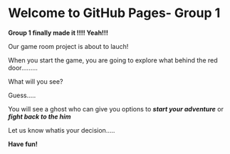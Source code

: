 # Welcome to GitHub Pages- Group 1

**Group 1 finally made it !!!! Yeah!!!**

Our game room project is about to lauch!

When you start the game, you are going to explore what behind the red door.........

What will you see?

Guess.....

You will see a ghost who can give you options to ***start your adventure*** or ***fight back to the him***

Let us know whatis your decision.....

**Have fun!**



























